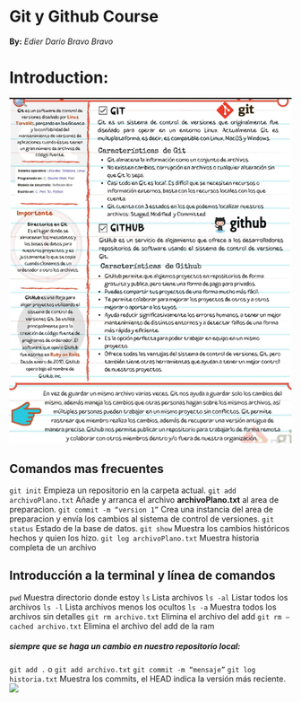 # Git y Github Course
**By:** *Edier Dario Bravo Bravo*

# Introduction:

![](https://github.com/edierbra/Cursos/blob/main/images/GitHub/intro1.png?raw=true)
![](https://github.com/edierbra/Cursos/blob/main/images/GitHub/intro2.png?raw=true)

## Comandos mas frecuentes

```git init``` Empieza un repositorio en la carpeta actual.
```git add archivoPlano.txt``` Añade y arranca el archivo **archivoPlano.txt** al area de preparacion.
```git commit -m “version 1”``` Crea una instancia del area de preparacion y envía los cambios al sistema de control de versiones.
```git status``` Estado de la base de datos.
```git show``` Muestra los cambios históricos hechos y quien los hizo.
```git log archivoPlano.txt``` Muestra historia completa de un archivo

## Introducción a la terminal y línea de comandos
`pwd` Muestra directorio donde estoy
`ls` Lista archivos
`ls -al` Listar todos los archivos
`ls -l` Lista archivos menos los ocultos
`ls -a` Muestra todos los archivos sin detalles
`git rm archivo.txt` Elimina el archivo del add
`git rm –cached archivo.txt` Elimina el archivo del add de la ram

##### siempre que se haga un cambio en nuestro repositorio local:
`git add .` o `git add archivo.txt`
`git commit -m “mensaje”`
`git log historia.txt` Muestra los commits, el HEAD indica la versión más reciente.
![](https://github.com/edierbra/Cursos/blob/main/images/GitHub/head.png?raw=true)

